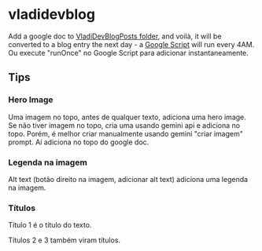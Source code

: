 # vladidevblog

Add a google doc to [VladiDevBlogPosts folder](https://drive.google.com/drive/u/0/folders/1KbWyKW13nhPxydVJBut2LQmhA2AmdCsQ), and voilà, it will be converted to a blog entry the next day - a [Google Script](https://script.google.com/home/projects/1vrjSVUvG_vnSNx7aNuGx1eIAm9q8KfUxiijFKPErbpdw6cC-Khb2G7Kn/edit) will run every 4AM. Ou execute "runOnce" no Google Script para adicionar instantaneamente.

## Tips

### Hero Image

Uma imagem no topo, antes de qualquer texto, adiciona uma hero image.
Se não tiver imagem no topo, cria uma usando gemini api e adiciona no topo.
Porém, é melhor criar manualmente usando gemini "criar imagem" prompt. Aí adiciona no topo do google doc.

### Legenda na imagem

Alt text (botão direito na imagem, adicionar alt text) adiciona uma legenda na imagem.

### Títulos

Título 1 é o título do texto.

Títulos 2 e 3 também viram títulos.
